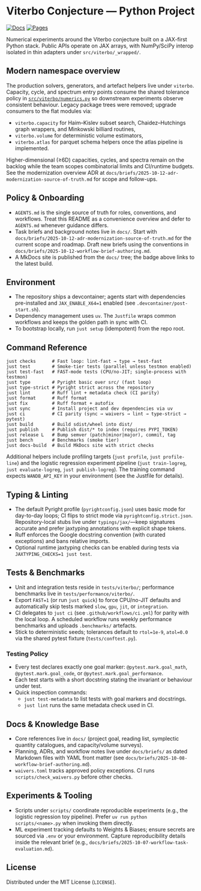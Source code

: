 # Viterbo Conjecture — Python Project

[![Docs](https://github.com/JoernStoehler/msc-math-viterbo/actions/workflows/docs.yml/badge.svg)](https://github.com/JoernStoehler/msc-math-viterbo/actions/workflows/docs.yml)
[![Pages](https://img.shields.io/badge/docs-GitHub%20Pages-blue?logo=github)](https://joernstoehler.github.io/msc-math-viterbo)

Numerical experiments around the Viterbo conjecture built on a JAX-first Python stack. Public APIs
operate on JAX arrays, with NumPy/SciPy interop isolated in thin adapters under
`src/viterbo/_wrapped/`.

## Modern namespace overview

The production solvers, generators, and artefact helpers live under `viterbo`. Capacity,
cycle, and spectrum entry points consume the shared tolerance policy in
[`src/viterbo/numerics.py`](src/viterbo/numerics.py) so downstream experiments observe
consistent behaviour. Legacy package trees were removed; upgrade consumers to the flat modules via:

- `viterbo.capacity` for Haim–Kislev subset search, Chaidez–Hutchings graph wrappers, and
  Minkowski billiard routines,
- `viterbo.volume` for deterministic volume estimators,
- `viterbo.atlas` for parquet schema helpers once the atlas pipeline is implemented.

Higher-dimensional (≥6D) capacities, cycles, and spectra remain on the backlog while the team
scopes combinatorial limits and CI/runtime budgets. See the modernization overview ADR at
`docs/briefs/2025-10-12-adr-modernization-source-of-truth.md` for scope and follow-ups.

## Policy & Onboarding

- `AGENTS.md` is the single source of truth for roles, conventions, and workflows. Treat this README
  as a convenience overview and defer to `AGENTS.md` whenever guidance differs.
- Task briefs and background notes live in `docs/`. Start with
  `docs/briefs/2025-10-12-adr-modernization-source-of-truth.md` for the current scope and roadmap.
  Draft new briefs using the conventions in
  `docs/briefs/2025-10-12-workflow-brief-authoring.md`.
- A MkDocs site is published from the `docs/` tree; the badge above links to the latest build.

## Environment

- The repository ships a devcontainer; agents start with dependencies pre-installed and
  `JAX_ENABLE_X64=1` enabled (see `.devcontainer/post-start.sh`).
- Dependency management uses `uv`. The `Justfile` wraps common workflows and keeps the golden path
  in sync with CI.
- To bootstrap locally, run `just setup` (idempotent) from the repo root.

## Command Reference

```
just checks      # Fast loop: lint-fast → type → test-fast
just test        # Smoke-tier tests (parallel unless testmon enabled)
just test-fast   # FAST-mode tests (CPU/no-JIT; single-process with testmon)
just type        # Pyright basic over src/ (fast loop)
just type-strict # Pyright strict across the repository
just lint        # Ruff lint + metadata check (CI parity)
just format      # Ruff format
just fix         # Ruff format + autofix
just sync        # Install project and dev dependencies via uv
just ci          # CI parity (sync → waivers → lint → type-strict → pytest)
just build       # Build sdist/wheel into dist/
just publish     # Publish dist/* to index (requires PYPI_TOKEN)
just release L   # Bump semver (patch|minor|major), commit, tag
just bench       # Benchmarks (smoke tier)
just docs-build  # Build MkDocs site with strict checks
```

Additional helpers include profiling targets (`just profile`, `just profile-line`) and the logistic
regression experiment pipeline (`just train-logreg`, `just evaluate-logreg`, `just publish-logreg`).
The training command expects `WANDB_API_KEY` in your environment (see the Justfile for details).

## Typing & Linting

- The default Pyright profile (`pyrightconfig.json`) uses basic mode for day-to-day loops; CI flips
  to strict mode via `pyrightconfig.strict.json`. Repository-local stubs live under
  `typings/jax/`—keep signatures accurate and prefer jaxtyping annotations with explicit shape
  tokens.
- Ruff enforces the Google docstring convention (with curated exceptions) and bans relative imports.
- Optional runtime jaxtyping checks can be enabled during tests via `JAXTYPING_CHECKS=1 just test`.

## Tests & Benchmarks

- Unit and integration tests reside in `tests/viterbo/`; performance benchmarks live in
  `tests/performance/viterbo/`.
- Export `FAST=1` (or run `just quick`) to force CPU/no-JIT defaults and automatically skip tests
  marked `slow`, `gpu`, `jit`, or `integration`.
- CI delegates to `just ci` (see `.github/workflows/ci.yml`) for parity with the local loop. A
  scheduled workflow runs weekly performance benchmarks and uploads `.benchmarks/` artefacts.
- Stick to deterministic seeds; tolerances default to `rtol=1e-9`, `atol=0.0` via the shared pytest
  fixture (`tests/conftest.py`).

### Testing Policy

- Every test declares exactly one goal marker: `@pytest.mark.goal_math`, `@pytest.mark.goal_code`,
  or `@pytest.mark.goal_performance`.
- Each test starts with a short docstring stating the invariant or behaviour under test.
- Quick inspection commands:
  - `just test-metadata` to list tests with goal markers and docstrings.
  - `just lint` runs the same metadata check used in CI.

## Docs & Knowledge Base

- Core references live in `docs/` (project goal, reading list, symplectic quantity catalogues, and
  capacity/volume surveys).
- Planning, ADRs, and workflow notes live under `docs/briefs/` as dated Markdown files with YAML
  front matter (see `docs/briefs/2025-10-08-workflow-brief-authoring.md`).
- `waivers.toml` tracks approved policy exceptions. CI runs `scripts/check_waivers.py` before other
  checks.

## Experiments & Tooling

- Scripts under `scripts/` coordinate reproducible experiments (e.g., the logistic regression toy
  pipeline). Prefer `uv run python scripts/<name>.py` when invoking them directly.
- ML experiment tracking defaults to Weights & Biases; ensure secrets are sourced via `.env` or your
  environment. Capture reproducibility details inside the relevant brief (e.g.,
  `docs/briefs/2025-10-07-workflow-task-evaluation.md`).

## License

Distributed under the MIT License (`LICENSE`).
